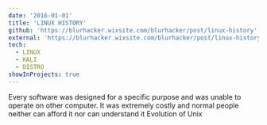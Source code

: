 ```yaml
---
date: '2016-01-01'
title: 'LINUX HISTORY'
github: 'https://blurhacker.wixsite.com/blurhacker/post/linux-history'
external: 'https://blurhacker.wixsite.com/blurhacker/post/linux-history'
tech:
  - LINUX
  - KALI
  - DISTRO
showInProjects: true
---
```


Every software was designed for a specific purpose and was unable to operate on other computer. It was extremely costly and normal people neither can afford it nor can understand it
Evolution of Unix
